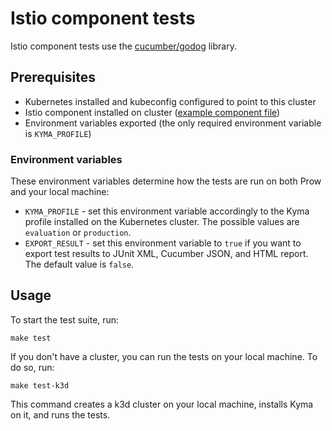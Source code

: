 # Istio component tests

Istio component tests use the [cucumber/godog](https://github.com/cucumber/godog) library.

## Prerequisites

- Kubernetes installed and kubeconfig configured to point to this cluster
- Istio component installed on cluster ([example component file](https://github.com/kyma-project/test-infra/blob/main/prow/scripts/cluster-integration/kyma-integration-k3d-istio-components.yaml))
- Environment variables exported (the only required environment variable is `KYMA_PROFILE`)

### Environment variables

These environment variables determine how the tests are run on both Prow and your local machine:

- `KYMA_PROFILE` - set this environment variable accordingly to the Kyma profile installed on the Kubernetes cluster. The possible values are `evaluation` or `production`.
- `EXPORT_RESULT` - set this environment variable to `true` if you want to export test results to JUnit XML, Cucumber JSON, and HTML report. The default value is `false`.

## Usage

To start the test suite, run:

```
make test
```

If you don't have a cluster, you can run the tests on your local machine. To do so, run:

```
make test-k3d
```

This command creates a k3d cluster on your local machine, installs Kyma on it, and runs the tests.